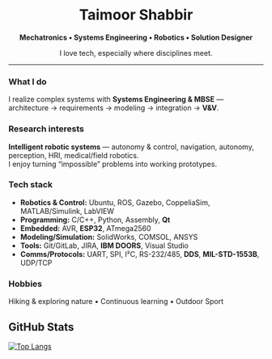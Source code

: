 <h1 align="center">Taimoor Shabbir</h1>
<p align="center"><b>Mechatronics • Systems Engineering • Robotics • Solution Designer</b></p>
<p align="center">I love tech, especially where disciplines meet.</p>

---

### What I do
I realize complex systems with **Systems Engineering & MBSE** — architecture → requirements → modeling → integration → **V&V**.

### Research interests
**Intelligent robotic systems** — autonomy & control, navigation, autonomy, perception, HRI, medical/field robotics.  
I enjoy turning “impossible” problems into working prototypes.

### Tech stack
- **Robotics & Control:** Ubuntu, ROS, Gazebo, CoppeliaSim, MATLAB/Simulink, LabVIEW  
- **Programming:** C/C++, Python, Assembly, **Qt**  
- **Embedded:** AVR, **ESP32**, ATmega2560  
- **Modeling/Simulation:** SolidWorks, COMSOL, ANSYS  
- **Tools:** Git/GitLab, JIRA, **IBM DOORS**, Visual Studio  
- **Comms/Protocols:** UART, SPI, I²C, RS-232/485, **DDS**, **MIL-STD-1553B**, UDP/TCP

### Hobbies
Hiking & exploring nature • Continuous learning • Outdoor Sport

## GitHub Stats
[![Top Langs](https://github-readme-stats.vercel.app/api/top-langs/?username=TaimoorShabbir01&layout=compact&theme=tokyonight&border_radius=10px)](https://github.com/anuraghazra/github-readme-stats)

